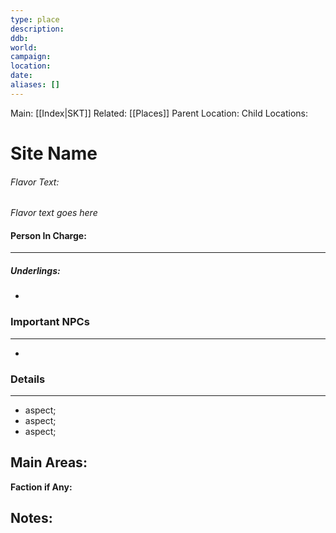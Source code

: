 ```yaml
---
type: place
description:
ddb:
world:
campaign:
location:
date:
aliases: []
---
```

Main: [[Index|SKT]]
Related: [[Places]]
Parent Location:
Child Locations:

# Site Name

###### Flavor Text: 
*Flavor text goes here*

#### Person In Charge:
---
[comment]: # (Person in charge of the Site. The boss.)
##### Underlings:
-

### Important NPCs
---
-

### Details
---
- aspect;
- aspect;
- aspect;

**Main Areas:**
- 

**Faction if Any:**

## Notes:
